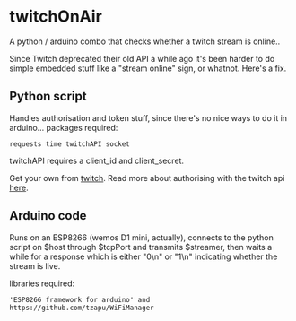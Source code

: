 # twitchOnAir
A python / arduino combo that checks whether a twitch stream is online.. 

Since Twitch deprecated their old API a while ago it's been harder to do simple embedded stuff like a "stream online" sign, or whatnot. Here's a fix.

## Python script

Handles authorisation and token stuff, since there's no nice ways to do it in arduino... 
packages required:

```
requests time twitchAPI socket
```
twitchAPI requires a client_id and client_secret.

Get your own from [twitch](https://dev.twitch.tv/console/extensions/). Read more about authorising with the twitch api [here](https://dev.twitch.tv/docs/authentication).

## Arduino code

Runs on an ESP8266 (wemos D1 mini, actually), connects to the python script on $host through $tcpPort
and transmits $streamer, then waits a while for a response which is either "0\n" or "1\n" indicating whether the stream is live.

libraries required:

```
'ESP8266 framework for arduino' and https://github.com/tzapu/WiFiManager
```
